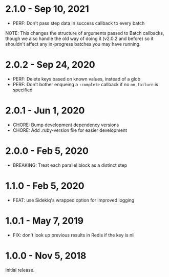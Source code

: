 # 2.1.0 - Sep 10, 2021

* PERF: Don't pass step data in success callback to every batch

NOTE: This changes the structure of arguments passed to Batch callbacks, though we
also handle the old way of doing it (v2.0.2 and before) so it shouldn't affect
any in-progress batches you may have running.

# 2.0.2 - Sep 24, 2020

* PERF: Delete keys based on known values, instead of a glob
* PERF: Don't bother enqueing a `:complete` callback if no `on_failure` is specified

# 2.0.1 - Jun 1, 2020

* CHORE: Bump development dependency versions
* CHORE: Add .ruby-version file for easier development

# 2.0.0 - Feb 5, 2020

* BREAKING: Treat each parallel block as a distinct step

# 1.1.0 - Feb 5, 2020

* FEAT: use Sidekiq's wrapped option for improved logging

# 1.0.1 - May 7, 2019

* FIX: don't look up previous results in Redis if the key is nil

# 1.0.0 - Nov 5, 2018

Initial release.
